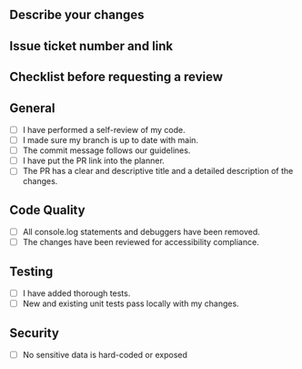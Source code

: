 ## Describe your changes

## Issue ticket number and link

## Checklist before requesting a review
## General
- [ ] I have performed a self-review of my code.
- [ ] I made sure my branch is up to date with main.
- [ ] The commit message follows our guidelines.
- [ ] I have put the PR link into the planner.
- [ ] The PR has a clear and descriptive title and a detailed description of the changes.
## Code Quality 
- [ ] All console.log statements and debuggers have been removed.
- [ ] The changes have been reviewed for accessibility compliance.
## Testing 
- [ ] I have added thorough tests.
- [ ] New and existing unit tests pass locally with my changes.
## Security
- [ ] No sensitive data is hard-coded or exposed
